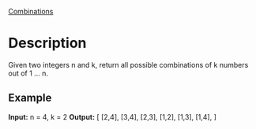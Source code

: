 [Combinations](https://leetcode.com/problems/combinations/)

# Description
Given two integers n and k, return all possible combinations of k numbers out of 1 ... n.

## Example
**Input:** n = 4, k = 2
**Output:**
[
  [2,4],
  [3,4],
  [2,3],
  [1,2],
  [1,3],
  [1,4],
]
